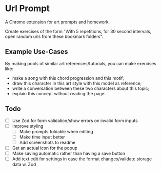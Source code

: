# Url Prompt

A Chrome extension for art prompts and homework. 

Create exercises of the form "With 5 repetitions, for 30 second intervals, open random urls from these bookmark folders". 

## Example Use-Cases

By making pools of similar art references/tutorials, you can make exercises like:
- make a song with this chord progression and this motif;
- draw this character in this art style with this model as reference;
- write a conversation between these two characters about this topic;
- explain this concept without reading the page.

## Todo
- [ ] Use Zod for form validation/show errors on invalid form inputs
- [ ] Improve styling
  - [ ] Make prompts foldable when editing
  - [ ] Make time input better
  - [ ] Add screenshots to readme
- [ ] Get an actual icon for the popup
- [ ] Make saving automatic rather than having a save button
- [ ] Add text edit for settings in case the format changes/validate storage data w. Zod

